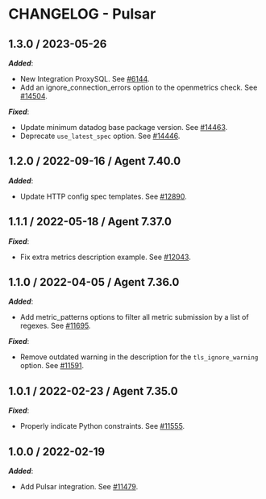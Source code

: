 # CHANGELOG - Pulsar

## 1.3.0 / 2023-05-26

***Added***: 

* New Integration ProxySQL. See [#6144](https://github.com/DataDog/integrations-core/pull/6144).
* Add an ignore_connection_errors option to the openmetrics check. See [#14504](https://github.com/DataDog/integrations-core/pull/14504).

***Fixed***: 

* Update minimum datadog base package version. See [#14463](https://github.com/DataDog/integrations-core/pull/14463).
* Deprecate `use_latest_spec` option. See [#14446](https://github.com/DataDog/integrations-core/pull/14446).


## 1.2.0 / 2022-09-16 / Agent 7.40.0

***Added***: 

* Update HTTP config spec templates. See [#12890](https://github.com/DataDog/integrations-core/pull/12890).


## 1.1.1 / 2022-05-18 / Agent 7.37.0

***Fixed***: 

* Fix extra metrics description example. See [#12043](https://github.com/DataDog/integrations-core/pull/12043).


## 1.1.0 / 2022-04-05 / Agent 7.36.0

***Added***: 

* Add metric_patterns options to filter all metric submission by a list of regexes. See [#11695](https://github.com/DataDog/integrations-core/pull/11695).

***Fixed***: 

* Remove outdated warning in the description for the `tls_ignore_warning` option. See [#11591](https://github.com/DataDog/integrations-core/pull/11591).


## 1.0.1 / 2022-02-23 / Agent 7.35.0

***Fixed***: 

* Properly indicate Python constraints. See [#11555](https://github.com/DataDog/integrations-core/pull/11555).


## 1.0.0 / 2022-02-19

***Added***: 

* Add Pulsar integration. See [#11479](https://github.com/DataDog/integrations-core/pull/11479).



